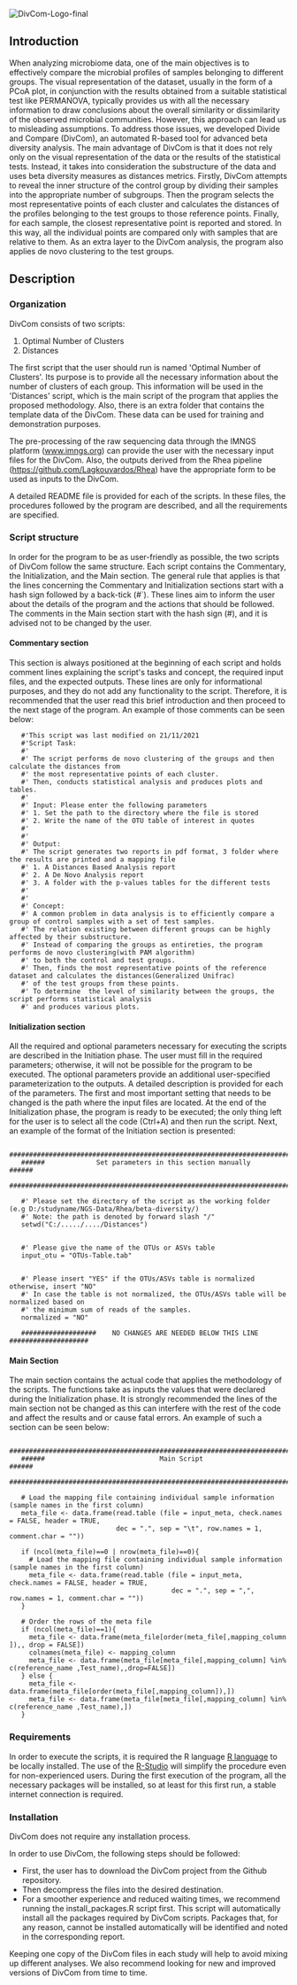 ![DivCom-Logo-final](https://user-images.githubusercontent.com/8244618/139091582-43c02470-9e6f-4711-bab7-1e04ad59c300.png)



## Introduction
When analyzing microbiome data, one of the main objectives is to effectively compare the microbial profiles of samples belonging to different groups. The visual representation of the dataset, usually in the form of a PCoA plot, in conjunction with the results obtained from a suitable statistical test like PERMANOVA, typically provides us with all the necessary information to draw conclusions about the overall similarity or dissimilarity of the observed microbial communities. However, this approach can lead us to misleading assumptions. To address those issues, we developed Divide and Compare (DivCom), an automated R-based tool for advanced beta diversity analysis. The main advantage of DivCom is that it does not rely only on the visual representation of the data or the results of the statistical tests. Instead, it takes into consideration the substructure of the data and uses beta diversity measures as distances metrics. Firstly, DivCom attempts to reveal the inner structure of the control group by dividing their samples into the appropriate number of subgroups. Then the program selects the most representative points of each cluster and calculates the distances of the profiles belonging to the test groups to those reference points. Finally, for each sample, the closest representative point is reported and stored. In this way, all the individual points are compared only with samples that are relative to them. As an extra layer to the DivCom analysis, the program also applies de novo clustering to the test groups.   

## Description

### Organization
DivCom consists of two scripts:

1.	Optimal Number of Clusters
2.	Distances

The first script that the user should run is named 'Optimal Number of Clusters'. Its purpose is to provide all the necessary information about the number of clusters of each group. This information will be used in the 'Distances' script, which is the main script of the program that applies the proposed methodology. Also, there is an extra folder that contains the template data of the DivCom. These data can be used for training and demonstration purposes. 

The pre-processing of the raw sequencing data through the IMNGS platform (www.imngs.org) can provide the user with the necessary input files for the DivCom. Also, the  outputs derived from the Rhea pipeline (https://github.com/Lagkouvardos/Rhea) have the appropriate form to be used as inputs to the DivCom.

A detailed README file is provided for each of the scripts. In these files, the procedures followed by the program are described, and all the requirements are specified.


### Script structure
In order for the program to be as user-friendly as possible, the two scripts of DivCom follow the same structure. Each script contains the Commentary, the Initialization, and the Main section. 
The general rule that applies is that the lines concerning the Commentary and Initialization sections start with a hash sign followed by a back-tick (#`). These lines aim to inform the user about the details of the program and the actions that should be followed. The comments in the Main section start with the hash sign (#), and it is advised not to be changed by the user.


#### Commentary section
This section is always positioned at the beginning of each script and holds comment lines explaining the script's tasks and concept, the required input files, and the expected outputs. These lines are only for informational purposes, and they do not add any functionality to the script. Therefore, it is recommended that the user read this brief introduction and then proceed to the next stage of the program. An example of those comments can be seen below:


 
       #'This script was last modified on 21/11/2021
       #'Script Task: 
       #'
       #' The script performs de novo clustering of the groups and then calculate the distances from 
       #' the most representative points of each cluster. 
       #' Then, conducts statistical analysis and produces plots and tables. 
       #'
       #' Input: Please enter the following parameters
       #' 1. Set the path to the directory where the file is stored 
       #' 2. Write the name of the OTU table of interest in quotes
       #' 
       #'
       #' Output: 
       #' The script generates two reports in pdf format, 3 folder where the results are printed and a mapping file
       #' 1. A Distances Based Analysis report
       #' 2. A De Novo Analysis report
       #' 3. A folder with the p-values tables for the different tests 
       #' 
       #'
       #' Concept:
       #' A common problem in data analysis is to efficiently compare a group of control samples with a set of test samples.
       #' The relation existing between different groups can be highly affected by their substructure.
       #' Instead of comparing the groups as entireties, the program performs de novo clustering(with PAM algorithm) 
       #' to both the control and test groups.
       #' Then, finds the most representative points of the reference  dataset and calculates the distances(Generalized Unifrac) 
       #' of the test groups from these points.
       #' To determine  the level of similarity between the groups, the script performs statistical analysis 
       #' and produces various plots.


#### Initialization section
All the required and optional parameters necessary for executing the scripts are described in the Initiation phase. The user must fill in the required parameters; otherwise, it will not be possible for the program to be executed. The optional parameters provide an additional user-specified parameterization to the outputs. A detailed description is provided for each of the parameters. The first and most important setting that needs to be changed is the path where the input files are located. At the end of the Initialization phase, the program is ready to be executed; the only thing left for the user is to select all the code (Ctrl+A) and then run the script. Next, an example of the format of the Initiation section is presented:

	   ##################################################################################
	   ######             Set parameters in this section manually                  ######
	   ##################################################################################
	
       #' Please set the directory of the script as the working folder (e.g D:/studyname/NGS-Data/Rhea/beta-diversity/)
       #' Note: the path is denoted by forward slash "/"
       setwd("C:/...../..../Distances") 


       #' Please give the name of the OTUs or ASVs table
       input_otu = "OTUs-Table.tab" 


       #' Please insert "YES" if the OTUs/ASVs table is normalized otherwise, insert "NO"
       #' In case the table is not normalized, the OTUs/ASVs table will be normalized based on 
       #' the minimum sum of reads of the samples.
       normalized = "NO"
	
	   ###################    NO CHANGES ARE NEEDED BELOW THIS LINE    ####################
	

#### Main Section
The main section contains the actual code that applies the methodology of the scripts. The functions take as inputs the values that were declared during the Initialization phase. It is strongly recommended the lines of the main section not be changed as this can interfere with the rest of the code and affect the results and or cause fatal errors. An example of such a section can be seen below: 

	   ##################################################################################
	   ######                             Main Script                              ###### 
	   ##################################################################################
	
       # Load the mapping file containing individual sample information (sample names in the first column)
       meta_file <- data.frame(read.table (file = input_meta, check.names = FALSE, header = TRUE,
                               dec = ".", sep = "\t", row.names = 1, comment.char = ""))

	   if (ncol(meta_file)==0 | nrow(meta_file)==0){
	     # Load the mapping file containing individual sample information (sample names in the first column)
	     meta_file <- data.frame(read.table (file = input_meta, check.names = FALSE, header = TRUE,
	                                         dec = ".", sep = ",", row.names = 1, comment.char = ""))
	   }

	   # Order the rows of the meta file
	   if (ncol(meta_file)==1){
	     meta_file <- data.frame(meta_file[order(meta_file[,mapping_column ]),, drop = FALSE])
	     colnames(meta_file) <- mapping_column 
	     meta_file <- data.frame(meta_file[meta_file[,mapping_column] %in% c(reference_name ,Test_name),,drop=FALSE])
	   } else {
	     meta_file <- data.frame(meta_file[order(meta_file[,mapping_column]),])
	     meta_file <- data.frame(meta_file[meta_file[,mapping_column] %in% c(reference_name ,Test_name),])
	   }


### Requirements
In order to execute the scripts, it is required the R language [R language](https://www.r-project.org/ "R download site") to be locally installed. The use of the [R-Studio](https://www.rstudio.com/products/rstudio-desktop/ "R-studio download site") will simplify the procedure even for non-experienced users. During the first execution of the program, all the necessary packages will be installed, so at least for this first run, a stable internet connection is required. 


### Installation
DivCom does not require any installation process. 

In order to use DivCom, the following steps should be followed:
*	First, the user has to download the DivCom project from the Github repository.
*	Then decompress the files into the desired destination. 
*	For a smoother experience and reduced waiting times, we recommend running the install_packages.R script first. This script will automatically install all the packages required by DivCom scripts. Packages that, for any reason, cannot be installed automatically will be identified and noted in the corresponding report. 

Keeping one copy of the DivCom files in each study will help to avoid mixing up different analyses. We also recommend looking for new and improved versions of DivCom from time to time.

